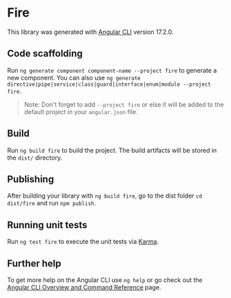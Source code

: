 # Fire

This library was generated with [Angular CLI](https://github.com/angular/angular-cli) version 17.2.0.

## Code scaffolding

Run `ng generate component component-name --project fire` to generate a new component. You can also use `ng generate directive|pipe|service|class|guard|interface|enum|module --project fire`.

> Note: Don't forget to add `--project fire` or else it will be added to the default project in your `angular.json` file.

## Build

Run `ng build fire` to build the project. The build artifacts will be stored in the `dist/` directory.

## Publishing

After building your library with `ng build fire`, go to the dist folder `cd dist/fire` and run `npm publish`.

## Running unit tests

Run `ng test fire` to execute the unit tests via [Karma](https://karma-runner.github.io).

## Further help

To get more help on the Angular CLI use `ng help` or go check out the [Angular CLI Overview and Command Reference](https://angular.io/cli) page.
